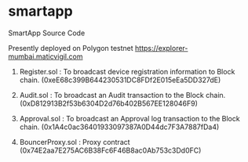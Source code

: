 # smartapp
SmartApp Source Code

Presently deployed on Polygon testnet https://explorer-mumbai.maticvigil.com

1. Register.sol : To broadcast device registration information to Block chain. (0xeE68c399B644230531DC8FDf2E015eEa5DD327dE)

2. Audit.sol : To broadcast an Audit transaction to the Block chain. (0xD812913B2f53b6304D2d76b402B567EE128046F9)

3. Approval.sol : To broadcast an Approval log transaction to the Block chain. (0x1A4c0ac36401933097387A0D44dc7F3A7887fDa4)

4. BouncerProxy.sol : Proxy contract (0x74E2aa7E275AC6B38Fc6F46B8ac0Ab753c3Dd0FC)
